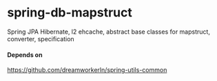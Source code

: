 # spring-db-mapstruct
Spring JPA Hibernate, l2 ehcache, abstract base classes for mapstruct, converter, specification

#### Depends on
https://github.com/dreamworkerln/spring-utils-common
